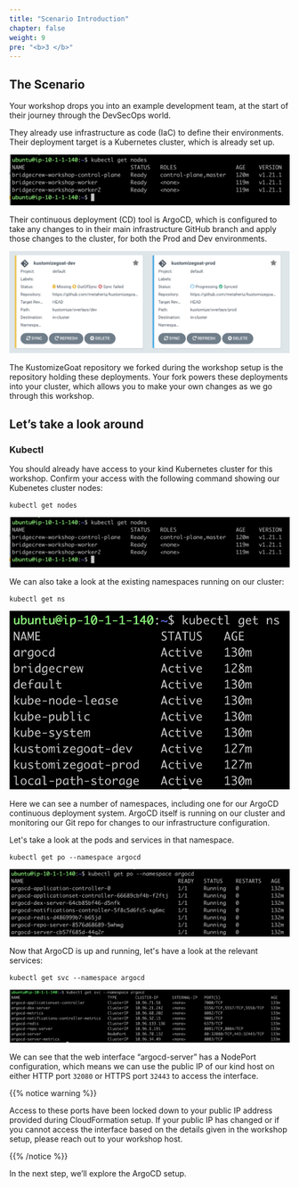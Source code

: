 ```yaml
---
title: "Scenario Introduction"
chapter: false
weight: 9
pre: "<b>3 </b>"
---
```


## The Scenario

Your workshop drops you into an example development team, at the start of their journey through the DevSecOps world.

They already use infrastructure as code (IaC) to define their environments. Their deployment target is a Kubernetes cluster, which is already set up.


![alt_text](images/kubectlGetNodes.png "image_tooltip")


Their continuous deployment (CD) tool is ArgoCD, which is configured to take any changes to in their main infrastructure GitHub branch and apply those changes to the cluster, for both the Prod and Dev environments.

![alt_text](images/ArgoEnvironments.png "image_tooltip")


The KustomizeGoat repository we forked during the workshop setup is the repository holding these deployments. Your fork powers these deployments into your cluster, which allows you to make your own changes as we go through this workshop.


## Let’s take a look around

### Kubectl 

You should already have access to your kind Kubernetes cluster for this workshop. Confirm your access with the following command showing our Kubenetes cluster nodes:


```
kubectl get nodes
```


![alt_text](images/kubectlGetNodes.png "image_tooltip")


We can also take a look at the existing namespaces running on our cluster: 

```
kubectl get ns 
```


![alt_text](images/kubectlGetNs.png "image_tooltip")


Here we can see a number of namespaces, including one for our ArgoCD continuous deployment system. ArgoCD itself is running on our cluster and monitoring our Git repo for changes to our infrastructure configuration.

Let's take a look at the pods and services in that namespace.

``` 
kubectl get po --namespace argocd
```


![alt_text](images/argoKubectlGetPod.png "image_tooltip")


Now that ArgoCD is up and running, let's have a look at the relevant services: 

```
kubectl get svc --namespace argocd
```


![alt_text](images/argoKubectlGetSvc.png "image_tooltip")


We can see that the web interface “argocd-server” has a NodePort configuration, which means we can use the public IP of our kind host on either HTTP port `32080` or HTTPS port `32443` to access the interface.

{{% notice warning %}}
<p style='text-align: left;'>
Access to these ports have been locked down to your public IP address provided during CloudFormation setup. If your public IP has changed or if you cannot access the interface based on the details given in the workshop setup, please reach out to your workshop host.
</p>
{{% /notice %}}


In the next step, we’ll explore the ArgoCD setup.
